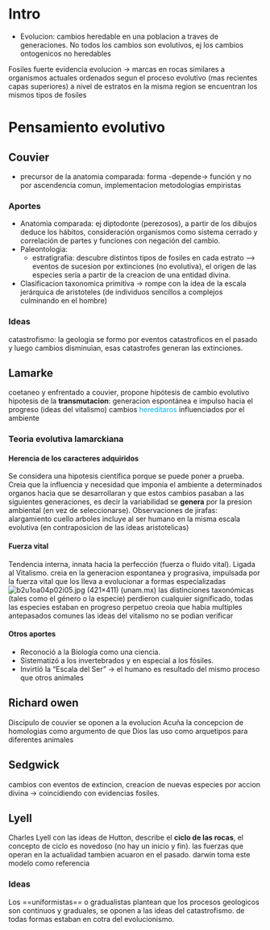 # Intro
- Evolucion: cambios heredable en una poblacion a traves de generaciones.
No todos los cambios son evolutivos, ej los cambios ontogenicos no heredables

Fosiles
fuerte evidencia evolucion -> marcas en rocas similares a organismos actuales
ordenados segun el proceso evolutivo (mas recientes capas superiores)
a nivel de estratos en la misma region se encuentran los mismos tipos de fosiles
# Pensamiento evolutivo
## Couvier
- precursor de la anatomia comparada: forma -depende-> función y no por ascendencia comun, implementacion metodologias empiristas
### Aportes
- Anatomia comparada:
	ej diptodonte (perezosos), a partir de los dibujos deduce los hábitos, consideración organismos como sistema cerrado y correlación de partes y funciones con negación del cambio.
- Paleontologia: 
	- estratigrafia: descubre distintos tipos de fosiles en cada estrato --> 
	 eventos de sucesion por extinciones (no evolutiva), el origen de las especies sería a partir de la creacion de una entidad divina. 
- Clasificacion taxonomica primitiva -> rompe con la idea de la escala jerárquica de aristoteles (de individuos sencillos a complejos culminando en el hombre)
### Ideas
catastrofismo: la geologia se formo por eventos catastroficos en el pasado y luego cambios disminuian, esas catastrofes generan las extinciones.
## Lamarke
coetaneo y enfrentado a couvier, propone hipótesis de cambio evolutivo
hipotesis de la **transmutacion**: generacion espontánea e impulso hacia el progreso (ideas del vitalismo) cambios <font color="#00b0f0">hereditaros</font> influenciados por el ambiente
### Teoria evolutiva lamarckiana
#### Herencia de los caracteres adquiridos
Se considera una hipotesis cientifica porque se puede poner a prueba.
Creia que la influencia y necesidad que imponia el ambiente a determinados organos hacia que se desarrollaran y que estos cambios pasaban a las siguientes generaciones, es decir la variabilidad se **genera** por la presion ambiental (en vez de seleccionarse).
Observaciones de jirafas: alargamiento cuello arboles
incluye al ser humano en la misma escala evolutiva (en contraposicion de las ideas aristotelicas)
#### Fuerza vital
Tendencia interna, innata hacia la perfección (fuerza o fluido vital). Ligada al Vitalismo.
creia en la generacion espontanea y prograsiva, impulsada por la fuerza vital que los lleva a evolucionar a formas especializadas
![b2u1oa04p02i05.jpg (421×411) (unam.mx)](https://portalacademico.cch.unam.mx/materiales/al/cont/exp/bio/bio2/evolucion/img/b2u1oa04p02i05.jpg)
las distinciones taxonómicas (tales como el género o la especie) perdieron
cualquier significado, todas las especies estaban en progreso perpetuo
creoia que habia multiples antepasados comunes
las ideas del vitalismo no se podian verificar
#### Otros aportes
- Reconoció a la Biología como una ciencia.
- Sistematizó a los invertebrados y en especial a los fósiles.
- Invirtió la “Escala del Ser” -> el humano es resultado del mismo proceso que otros animales

## Richard owen
Discipulo de couvier se oponen a la evolucion
Acuña la concepcion de homologias como argumento de que Dios las uso como arquetipos para diferentes animales
## Sedgwick
cambios con eventos de extincion, creacion de nuevas especies por accion divina -> coincidiendo con evidencias fosiles.
## Lyell
Charles Lyell con las ideas de Hutton, describe el **ciclo de las rocas**, el concepto de ciclo es novedoso (no hay un inicio y fin). las fuerzas que operan en la actualidad tambien acuaron en el pasado.
darwin toma este modelo como referencia
### Ideas
Los ==uniformistas== o gradualistas plantean que los procesos geologicos son continuos y graduales, se oponen a las ideas del catastrofismo. de todas formas estaban en cotra del evolucionismo.
